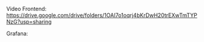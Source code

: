 Video Frontend: https://drive.google.com/drive/folders/1OAI7o1oqrj4bKrDwH20trEXwTmTYPNzG?usp=sharing

Grafana: 